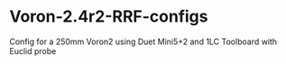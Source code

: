 # Voron-2.4r2-RRF-configs
Config for a 250mm Voron2 using Duet Mini5+2 and 1LC Toolboard with Euclid probe 

